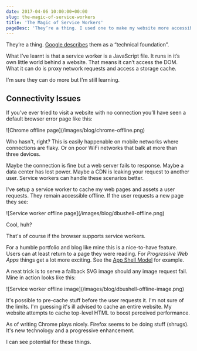 ```yaml
---
date: 2017-04-06 10:00:00+00:00
slug: the-magic-of-service-workers
title: 'The Magic of Service Workers'
pageDesc: 'They’re a thing. I used one to make my website more accessible offline and faster online.'
---
```


They’re a thing. [Google describes](https://developers.google.com/web/fundamentals/getting-started/primers/service-workers) them as a “technical foundation”.
  
What I’ve learnt is that a service worker is a JavaScript file. It runs in it’s own little world behind a website. That means it can’t access the DOM. What it can do is proxy network requests and access a storage cache.

I'm sure they can do more but I'm still learning.

## Connectivity Issues

If you’ve ever tried to visit a website with no connection you’ll have seen a default browser error page like this:

<p class="b-post__image">![Chrome offline page](/images/blog/chrome-offline.png)</p>

Who hasn't, right? This is easily happenable on mobile networks where connections are flaky. Or on poor WiFi networks that balk at more than three devices.

Maybe the connection is fine but a web server fails to response. Maybe a data center has lost power. Maybe a CDN is leaking your request to another user. Service workers can handle these scenarios better.

I've setup a service worker to cache my web pages and assets a user requests. They remain accessible offline. If the user requests a new page they see:

<p class="b-post__image">![Service worker offline page](/images/blog/dbushell-offline.png)</p>

Cool, huh?

That's of course if the browser supports service workers.

For a humble portfolio and blog like mine this is a nice-to-have feature. Users can at least return to a page they were reading. For _Progressive Web Apps_ things get a lot more exciting. See the [App Shell Model](https://developers.google.com/web/fundamentals/architecture/app-shell) for example.

A neat trick is to serve a fallback SVG image should any image request fail. Mine in action looks like this:

<p class="b-post__image">![Service worker offline image](/images/blog/dbushell-offline-image.png)</p>

It's possible to pre-cache stuff before the user requests it. I'm not sure of the limits. I'm guessing it's ill advised to cache an entire website. My website attempts to cache top-level HTML to boost perceived performance.

As of writing Chrome plays nicely. Firefox seems to be doing stuff (shrugs). It's new technology and a progressive enhancement.

I can see potential for these things.
